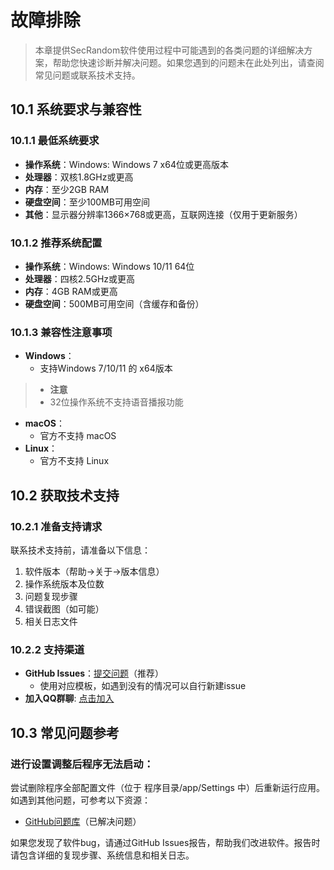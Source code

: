 # 故障排除

<ArticleMetadata />

> 本章提供SecRandom软件使用过程中可能遇到的各类问题的详细解决方案，帮助您快速诊断并解决问题。如果您遇到的问题未在此处列出，请查阅常见问题或联系技术支持。

## 10.1 系统要求与兼容性

### 10.1.1 最低系统要求
- **操作系统**：Windows: Windows 7 x64位或更高版本
- **处理器**：双核1.8GHz或更高
- **内存**：至少2GB RAM
- **硬盘空间**：至少100MB可用空间
- **其他**：显示器分辨率1366×768或更高，互联网连接（仅用于更新服务）

### 10.1.2 推荐系统配置
- **操作系统**：Windows: Windows 10/11 64位
- **处理器**：四核2.5GHz或更高
- **内存**：4GB RAM或更高
- **硬盘空间**：500MB可用空间（含缓存和备份）

### 10.1.3 兼容性注意事项
- **Windows**：
  - 支持Windows 7/10/11 的 x64版本
> - **注意**
> - 32位操作系统不支持语音播报功能
- **macOS**：
  - 官方不支持 macOS
- **Linux**：
  - 官方不支持 Linux

## 10.2 获取技术支持

### 10.2.1 准备支持请求

联系技术支持前，请准备以下信息：
1. 软件版本（帮助→关于→版本信息）
2. 操作系统版本及位数
3. 问题复现步骤
4. 错误截图（如可能）
5. 相关日志文件

### 10.2.2 支持渠道

- **GitHub Issues**：[提交问题](https://github.com/SECTL/SecRandom/issues)（推荐）
  - 使用对应模板，如遇到没有的情况可以自行新建issue
- **加入QQ群聊**: [点击加入](https://qm.qq.com/q/xKPIYiTDRC)

## 10.3 常见问题参考
### 进行设置调整后程序无法启动：
  尝试删除程序全部配置文件（位于 程序目录/app/Settings 中）后重新运行应用。
如遇到其他问题，可参考以下资源：
- [GitHub问题库](https://github.com/SECTL/SecRandom/issues?q=is%3Aissue+is%3Aclosed)（已解决问题）

如果您发现了软件bug，请通过GitHub Issues报告，帮助我们改进软件。报告时请包含详细的复现步骤、系统信息和相关日志。